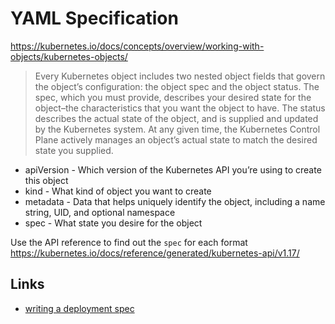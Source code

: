 # YAML Specification

https://kubernetes.io/docs/concepts/overview/working-with-objects/kubernetes-objects/

> Every Kubernetes object includes two nested object fields that govern the object’s configuration: the object spec and the object status. The spec, which you must provide, describes your desired state for the object–the characteristics that you want the object to have. The status describes the actual state of the object, and is supplied and updated by the Kubernetes system. At any given time, the Kubernetes Control Plane actively manages an object’s actual state to match the desired state you supplied.

- apiVersion - Which version of the Kubernetes API you’re using to create this object
- kind - What kind of object you want to create
- metadata - Data that helps uniquely identify the object, including a name string, UID, and optional namespace
- spec - What state you desire for the object

Use the API reference to find out the `spec` for each format https://kubernetes.io/docs/reference/generated/kubernetes-api/v1.17/

## Links

- [writing a deployment spec](https://kubernetes.io/docs/concepts/workloads/controllers/deployment/#writing-a-deployment-spec)
